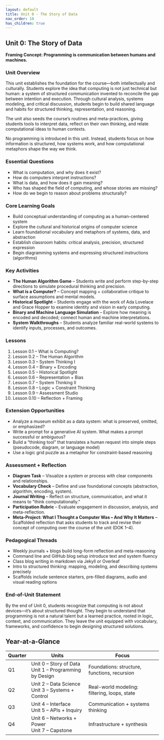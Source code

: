 ```yaml
---
layout: default
title: Unit 0 - The Story of Data
nav_order: 10
has_children: true
---
```


## Unit 0: The Story of Data

**Framing Concept: Programming is communication between humans and machines.**

### Unit Overview

This unit establishes the foundation for the course—both intellectually and culturally. Students explore the idea that computing is not just technical but human: a system of structured communication invented to reconcile the gap between intention and execution. Through cultural analysis, systems modeling, and critical discussion, students begin to build shared language and habits for structured thinking, representation, and reasoning.

The unit also seeds the course’s routines and meta-practices, giving students tools to interpret data, reflect on their own thinking, and relate computational ideas to human contexts.

No programming is introduced in this unit. Instead, students focus on how information is structured, how systems work, and how computational metaphors shape the way we think.

### Essential Questions

* What is computation, and why does it exist?
* How do computers interpret instructions?
* What is data, and how does it gain meaning?
* Who has shaped the field of computing, and whose stories are missing?
* How do we begin to reason about problems structurally?

### Core Learning Goals

* Build conceptual understanding of computing as a human-centered system
* Explore the cultural and historical origins of computer science
* Learn foundational vocabulary and metaphors of systems, data, and abstraction
* Establish classroom habits: critical analysis, precision, structured expression
* Begin diagramming systems and expressing structured instructions (algorithms)

### Key Activities

* **The Human Algorithm Game** – Students write and perform step-by-step directions to simulate procedural thinking and precision.
* **What is a Computer?** – Concept mapping + collaborative critique to surface assumptions and mental models.
* **Historical Spotlight** – Students engage with the work of Ada Lovelace and Grace Hopper to examine identity and vision in early computing.
* **Binary and Machine Language Simulation** – Explore how meaning is encoded and decoded; connect human and machine interpretations.
* **System Walkthroughs** – Students analyze familiar real-world systems to identify inputs, processes, and outcomes.

### Lessons

1. Lesson 0.1 – What is Computing?
2. Lesson 0.2 – The Human Algorithm
3. Lesson 0.3 – System Thinking I
4. Lesson 0.4 – Binary + Encoding
5. Lesson 0.5 – Historical Spotlight
6. Lesson 0.6 – Representation + Bias
7. Lesson 0.7 – System Thinking II
8. Lesson 0.8 – Logic + Constraint Thinking
9. Lesson 0.9 – Assessment Studio
10. Lesson 0.10 – Reflection + Framing

### Extension Opportunities

* Analyze a museum exhibit as a data system: what is preserved, omitted, or emphasized?
* Write a prompt for a generative AI system. What makes a prompt successful or ambiguous?
* Build a “thinking tool” that translates a human request into simple steps (pseudocode, diagram, or language model)
* Use a logic grid puzzle as a metaphor for constraint-based reasoning

### Assessment + Reflection

* **Diagram Task** – Visualize a system or process with clear components and relationships.
* **Vocabulary Check** – Define and use foundational concepts (abstraction, algorithm, encoding, system).
* **Journal Writing** – Reflect on structure, communication, and what it means to "think computationally."
* **Participation Rubric** – Evaluate engagement in discussion, analysis, and meta-reflection.
* **Meta-Project: What I Thought a Computer Was – And Why It Matters** – Scaffolded reflection that asks students to track and revise their concept of computing over the course of the unit (DOK 1–4).

### Pedagogical Threads

* Weekly journals + blogs build long-form reflection and meta-reasoning
* Command line and GitHub blog setup introduce text and system fluency
* Class blog writing in markdown via Jekyll or Overleaf
* Intro to structured thinking: mapping, modeling, and describing systems precisely
* Scaffolds include sentence starters, pre-filled diagrams, audio and visual reading options

### End-of-Unit Statement

By the end of Unit 0, students recognize that computing is not about devices—it’s about structured thought. They begin to understand that programming is not a natural talent but a learned practice, rooted in logic, context, and communication. They leave the unit equipped with vocabulary, frameworks, and confidence to begin designing structured solutions.

## Year-at-a-Glance

| Quarter | Units                                                    | Focus                                        |
| ------- | -------------------------------------------------------- | -------------------------------------------- |
| Q1      | Unit 0 – Story of Data<br>Unit 1 – Programming by Design | Foundations: structure, functions, recursion |
| Q2      | Unit 2 – Data Science<br>Unit 3 – Systems + Control      | Real-world modeling: filtering, loops, state |
| Q3      | Unit 4 – Interface<br>Unit 5 – APIs + Inquiry            | Communication + systems thinking             |
| Q4      | Unit 6 – Networks + Power<br>Unit 7 – Capstone           | Infrastructure + synthesis                   |
